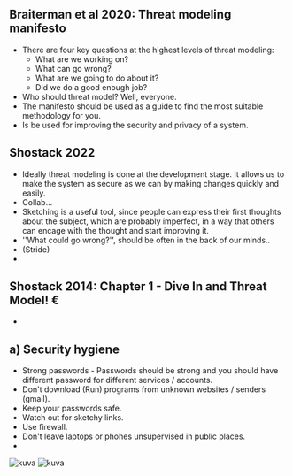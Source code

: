 ## Braiterman et al 2020: Threat modeling manifesto

* There are four key questions at the highest levels of threat modeling:
  - What are we working on?
  - What can go wrong?
  - What are we going to do about it?
  - Did we do a good enough job?
* Who should threat model? Well, everyone.
* The manifesto should be used as a guide to find the most suitable methodology for you.
* Is be used for improving the security and privacy of a system.


## Shostack 2022

* Ideally threat modeling is done at the development stage. It allows us to make the system as secure as we can by making changes quickly and easily.
*  Collab...
*  Sketching is a useful tool, since people can express their first thoughts about the subject, which are probably imperfect, in a way that others can encage with the thought and start improving it.
*  ''What could go wrong?'', should be often in the back of our minds..
*  (Stride)
*  

## Shostack 2014: Chapter 1 - Dive In and Threat Model! €

* 

## a) Security hygiene

* Strong passwords - Passwords should be strong and you should have different password for different services / accounts.
* Don't download (Run) programs from unknown websites / senders (gmail).
* Keep your passwords safe.
* Watch out for sketchy links.
* Use firewall.
* Don't leave laptops or phohes unsupervised in public places.
* 














![kuva](https://github.com/TuuHei/information-security/assets/122973223/edf7f0b2-3c1e-45b3-b908-7974c4d42e95)
![kuva](https://github.com/TuuHei/information-security/assets/122973223/3910365a-a930-4a10-a5cb-fbd7d93505ee)
